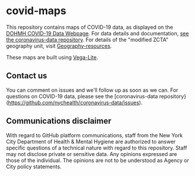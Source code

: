 # covid-maps
This repository contains maps of COVID-19 data, as displayed on the [DOHMH COVID-19 Data Webpage](https://www1.nyc.gov/site/doh/covid/covid-19-data.page). For data details and documentation, [see the coronavirus-data repository](https://github.com/nychealth/coronavirus-data). For details of the "modified ZCTA" geography unit, visit [Geography-resources](https://github.com/nychealth/coronavirus-data/tree/master/Geography-resources).

These maps are built using [Vega-Lite](https://vega.github.io/vega-lite/).

## Contact us
You can comment on issues and we'll follow up as soon as we can. For questions on COVID-19 data, please see the [coronavirus-data repository}(https://github.com/nychealth/coronavirus-data/issues).

## Communications disclaimer
With regard to GitHub platform communications, staff from the New York City Department of Health & Mental Hygiene are authorized to answer specific questions of a technical nature with regard to this repository. Staff may not disclose private or sensitive data. Any opinions expressed are those of the individual. The opinions are not to be understood as Agency or City policy statements.
